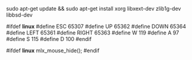 sudo apt-get update && sudo apt-get install xorg libxext-dev zlib1g-dev libbsd-dev


#ifdef __linux__
  #define ESC 65307
  #define UP 65362
  #define DOWN 65364
  #define LEFT 65361
  #define RIGHT 65363
  #define W 119
  #define A 97
  #define S 115
  #define D 100
#endif


#ifdef __linux__
  mlx_mouse_hide();
#endif
